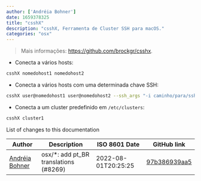 ```yaml
---
author: ['Andréia Bohner']
date: 1659378325
title: "csshX"
description: "csshX, Ferramenta de Cluster SSH para macOS."
categories: "osx"
---
```

> Mais informações: <https://github.com/brockgr/csshx>.

- Conecta a vários hosts:

```bash
csshX nomedohost1 nomedohost2
```

- Conecta a vários hosts com uma determinada chave SSH:

```bash
csshX user@nomedohost1 user@nomedohost2 --ssh_args "-i caminho/para/ssh_key.pem"
```

- Conecta a um cluster predefinido em `/etc/clusters`:

```bash
csshX cluster1
```
List of changes to this documentation


Author | Description | ISO 8601 Date | GitHub link
------|-----|-----|-----
[Andréia Bohner](mailto:andreiabohner@gmail.com) | osx/*: add pt_BR translations (#8269) | 2022-08-01T20:25:25 | [97b386939aa5](https://github.com/tldr-pages/tldr/commit/97b386939aa505be651794a55d3bea20b4f14ab2)

